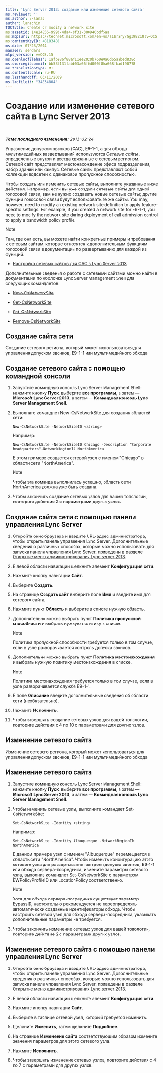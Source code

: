 ```yaml
---
title: 'Lync Server 2013: создание или изменение сетевого сайта'
ms.reviewer: ''
ms.author: v-lanac
author: lanachin
TOCTitle: Create or modify a network site
ms:assetid: 14e24856-9996-4da4-9f31-300940bdf5aa
ms:mtpsurl: https://technet.microsoft.com/en-us/library/Gg398218(v=OCS.15)
ms:contentKeyID: 48183488
ms.date: 07/23/2014
manager: serdars
mtps_version: v=OCS.15
ms.openlocfilehash: 1afb986f88af11ee2020b760e0a6d65aabed838c
ms.sourcegitcommit: bb53f131fabb03a66f0d000f8ba668fbad190778
ms.translationtype: MT
ms.contentlocale: ru-RU
ms.lasthandoff: 05/11/2019
ms.locfileid: "34834804"
---
```

<div data-xmlns="http://www.w3.org/1999/xhtml">

<div class="topic" data-xmlns="http://www.w3.org/1999/xhtml" data-msxsl="urn:schemas-microsoft-com:xslt" data-cs="http://msdn.microsoft.com/en-us/">

<div data-asp="http://msdn2.microsoft.com/asp">

# <a name="create-or-modify-a-network-site-in-lync-server-2013"></a>Создание или изменение сетевого сайта в Lync Server 2013

</div>

<div id="mainSection">

<div id="mainBody">

<span> </span>

_**Тема последнего изменения:** 2013-02-24_

Управление допуском звонков (CAC), E9-1-1, а для обхода мультимедийных развертываний используются *Сетевые сайты* , определенные внутри и всегда связанные с сетевым регионом. Сетевой сайт представляет местонахождение офиса подразделения, набор зданий или кампус. Сетевые сайты представляют собой коллекции подсетей с одинаковой пропускной способностью.

Чтобы создать или изменить сетевые сайты, выполните указанные ниже действия. Например, если вы уже создали сетевые сайты для одной голосовой связи, вам не нужно создавать новые сетевые сайты; другие функции голосовой связи будут использовать те же сайты. You may, however, need to modify an existing network site definition to apply feature-specific settings. For example, if you created a network site for E9-1-1, you need to modify the network site during deployment of call admission control to apply a bandwidth policy profile.

<div>


> [!NOTE]  
> Там, где они есть, вы можете найти конкретные примеры и требования к сетевым сайтам, которые относятся к дополнительным функциям голосовой связи в документации по развертыванию для каждой из функций. 
> <UL>
> <LI>
> <P><A href="lync-server-2013-configure-network-sites-for-cac.md">Настройка сетевых сайтов для CAC в Lync Server 2013</A></P></LI></UL>



</div>

Дополнительные сведения о работе с сетевыми сайтами можно найти в документации по оболочке Lync Server Management Shell для следующих командлетов:

  - [New-CsNetworkSite](https://docs.microsoft.com/powershell/module/skype/New-CsNetworkSite)

  - [Get-CsNetworkSite](https://docs.microsoft.com/powershell/module/skype/Get-CsNetworkSite)

  - [Set-CsNetworkSite](https://docs.microsoft.com/powershell/module/skype/Set-CsNetworkSite)

  - [Remove-CsNetworkSite](https://docs.microsoft.com/powershell/module/skype/Remove-CsNetworkSite)

<div>

## <a name="create-a-network-site"></a>Создание сайта сети

Создание сетевого региона, который может использоваться для управления допуском звонков, E9-1-1 или мультимедийного обхода.

<div>

## <a name="to-create-a-network-site-by-using-management-shell"></a>Создание сетевого сайта с помощью командной консоли

1.  Запустите командную консоль Lync Server Management Shell: нажмите кнопку **Пуск**, выберите **все программы**, а затем — **Microsoft Lync Server 2013**, а затем — **Командная консоль Lync Server Management Shell**.

2.  Выполните командлет New-CsNetworkSite для создания областей сети:
    
        New-CsNetworkSite -NetworkSiteID <string>
    
    Например:
    
        New-CsNetworkSite -NetworkSiteID Chicago -Description "Corporate headquarters"-NetworkRegionID NorthAmerica
    
    В этом примере создается сетевой узел с именем "Chicago" в области сети "NorthAmerica".
    
    <div>
    

    > [!NOTE]  
    > Чтобы эта команда выполнилась успешно, область сети NorthAmerica должна уже быть создана.

    
    </div>

3.  Чтобы закончить создание сетевых узлов для вашей топологии, повторите действие 2 с параметрами других узлов.

</div>

<div>

## <a name="to-create-a-network-site-by-using-lync-server-control-panel"></a>Создание сайта сети с помощью панели управления Lync Server

1.  Откройте окно браузера и введите URL-адрес администратора, чтобы открыть панель управления Lync Server. Дополнительные сведения о различных способах, которые можно использовать для запуска панели управления Lync Server, приведены в разделе [Открытие меню администрирования Lync server 2013](lync-server-2013-open-lync-server-administrative-tools.md).

2.  В левой области навигации щелкните элемент **Конфигурация сети**.

3.  Нажмите кнопку навигации **Сайт**.

4.  Выберите **Создать**.

5.  На странице **Создать сайт** выберите поле **Имя** и введите имя для сетевого сайта.

6.  Нажмите пункт **Область** и выберите в списке нужную область.

7.  Дополнительно можно выбрать пункт **Политика пропускной способности** и выбрать нужную политику в списке.
    
    <div>
    

    > [!NOTE]  
    > Политика пропускной способности требуется только в том случае, если в узле разворачивается контроль допуска звонков.

    
    </div>

8.  Дополнительно можно выбрать пункт **Политика местонахождения** и выбрать нужную политику местонахождения в списке.
    
    <div>
    

    > [!NOTE]  
    > Политика местонахождения требуется только в том случае, если в узле разворачивается служба E9-1-1.

    
    </div>

9.  В поле **Описание** введите дополнительные сведения об области сети (необязательно).

10. Нажмите **Исполнить**.

11. Чтобы завершить создание сетевых узлов для вашей топологии, повторите действия с 4 по 10 с параметрами для других узлов.

</div>

</div>

<div>

## <a name="modify-a-network-site"></a>Изменение сетевого сайта

Изменение сетевого региона, который может использоваться для управления допуском звонков, E9-1-1 или мультимедийного обхода.

<div>

## <a name="to-modify-a-network-site"></a>Изменение сетевого сайта

1.  Запустите командную консоль Lync Server Management Shell: нажмите кнопку **Пуск**, выберите **все программы**, а затем — **Microsoft Lync Server 2013**, а затем — **Командная консоль Lync Server Management Shell**.

2.  Чтобы изменить сетевые узлы, выполните командлет Set-CsNetworkSite:
    
        Set-CsNetworkSite -Identity <string>
    
    Например:
    
        Set-CsNetworkSite -Identity Albuquerque -NetworkRegionID NorthAmerica
    
    В данном примере узел с именем "Albuquerque" перемещается в область сети "NorthAmerica". Чтобы изменить конфигурацию этого сетевого узла для развертывания контроля допуска звонков, E9-1-1 или обхода сервера-посредника, измените параметры сетевого узла, выполнив командлет Set-CsNetworkSite с параметром BWPolicyProfileID или LocationPolicy соответственно.
    
    <div>
    

    > [!NOTE]  
    > Хотя для обхода сервера-посредника существует параметр BypassID, настоятельно рекомендуется не переопределять автоматически созданные идентификаторы обхода. Чтобы настроить сетевой узел для обхода сервера-посредника, указывать дополнительные параметры не требуется.

    
    </div>

3.  Чтобы закончить изменение сетевых узлов для вашей топологии, повторите действие 2 с параметрами других узлов.

</div>

<div>

## <a name="to-modify-a-network-site-by-using-lync-server-control-panel"></a>Изменение сетевого сайта с помощью панели управления Lync Server

1.  Откройте окно браузера и введите URL-адрес администратора, чтобы открыть панель управления Lync Server. Дополнительные сведения о различных способах, которые можно использовать для запуска панели управления Lync Server, приведены в разделе [Открытие меню администрирования Lync server 2013](lync-server-2013-open-lync-server-administrative-tools.md).

2.  В левой области навигации щелкните элемент **Конфигурация сети**.

3.  Нажмите кнопку навигации **Сайт**.

4.  Выберите в таблице сетевой узел, который требуется изменить.

5.  Щелкните **Изменить**, затем щелкните **Подробнее**.

6.  На странице **Изменение сайта** соответствующим образом измените значения параметров для этого сетевого узла.

7.  Нажмите **Исполнить**.

8.  Чтобы завершить изменение сетевых узлов, повторите действия с 4 по 7 с параметрами для других узлов.

</div>

</div>

</div>

<span> </span>

</div>

</div>

</div>

